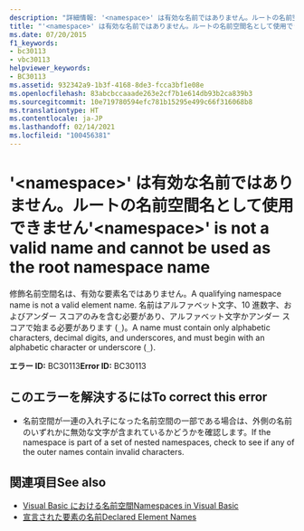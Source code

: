 ```yaml
---
description: "詳細情報: '<namespace>' は有効な名前ではありません。ルートの名前空間名として使用できません"
title: "'<namespace>' は有効な名前ではありません。ルートの名前空間名として使用できません"
ms.date: 07/20/2015
f1_keywords:
- bc30113
- vbc30113
helpviewer_keywords:
- BC30113
ms.assetid: 932342a9-1b3f-4168-8de3-fcca3bf1e08e
ms.openlocfilehash: 83abcbccaaade263e2cf7b1e614db93b2ca839b3
ms.sourcegitcommit: 10e719780594efc781b15295e499c66f316068b8
ms.translationtype: HT
ms.contentlocale: ja-JP
ms.lasthandoff: 02/14/2021
ms.locfileid: "100456381"
---
```

# <a name="namespace-is-not-a-valid-name-and-cannot-be-used-as-the-root-namespace-name"></a><span data-ttu-id="d9ccc-103">'\<namespace>' は有効な名前ではありません。ルートの名前空間名として使用できません</span><span class="sxs-lookup"><span data-stu-id="d9ccc-103">'\<namespace>' is not a valid name and cannot be used as the root namespace name</span></span>

<span data-ttu-id="d9ccc-104">修飾名前空間名は、有効な要素名ではありません。</span><span class="sxs-lookup"><span data-stu-id="d9ccc-104">A qualifying namespace name is not a valid element name.</span></span> <span data-ttu-id="d9ccc-105">名前はアルファベット文字、10 進数字、およびアンダー スコアのみを含む必要があり、アルファベット文字かアンダー スコアで始まる必要があります (`_`)。</span><span class="sxs-lookup"><span data-stu-id="d9ccc-105">A name must contain only alphabetic characters, decimal digits, and underscores, and must begin with an alphabetic character or underscore (`_`).</span></span>  
  
 <span data-ttu-id="d9ccc-106">**エラー ID:** BC30113</span><span class="sxs-lookup"><span data-stu-id="d9ccc-106">**Error ID:** BC30113</span></span>  
  
## <a name="to-correct-this-error"></a><span data-ttu-id="d9ccc-107">このエラーを解決するには</span><span class="sxs-lookup"><span data-stu-id="d9ccc-107">To correct this error</span></span>  
  
- <span data-ttu-id="d9ccc-108">名前空間が一連の入れ子になった名前空間の一部である場合は、外側の名前のいずれかに無効な文字が含まれているかどうかを確認します。</span><span class="sxs-lookup"><span data-stu-id="d9ccc-108">If the namespace is part of a set of nested namespaces, check to see if any of the outer names contain invalid characters.</span></span>  
  
## <a name="see-also"></a><span data-ttu-id="d9ccc-109">関連項目</span><span class="sxs-lookup"><span data-stu-id="d9ccc-109">See also</span></span>

- [<span data-ttu-id="d9ccc-110">Visual Basic における名前空間</span><span class="sxs-lookup"><span data-stu-id="d9ccc-110">Namespaces in Visual Basic</span></span>](../programming-guide/program-structure/namespaces.md)
- [<span data-ttu-id="d9ccc-111">宣言された要素の名前</span><span class="sxs-lookup"><span data-stu-id="d9ccc-111">Declared Element Names</span></span>](../programming-guide/language-features/declared-elements/declared-element-names.md)

